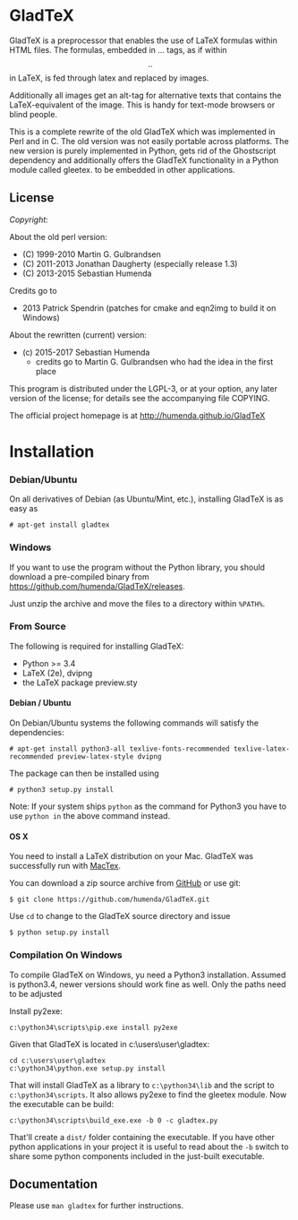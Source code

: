 GladTeX
=======

GladTeX is a preprocessor that enables the use of LaTeX formulas within HTML
files. The formulas, embedded in <eq>...</eq> tags, as if within $$..$$ in LaTeX,
is fed through latex and replaced by images.

Additionally all images get an alt-tag for alternative texts that contains the
LaTeX-equivalent of the image. This is handy for text-mode browsers or blind
people.

This is a complete rewrite of the old GladTeX which was implemented in Perl and
in C. The old version was not easily portable across platforms. The
new version is purely implemented in Python, gets rid of the Ghostscript
dependency and additionally offers the GladTeX functionality in a Python module
called gleetex.  to be embedded in other applications.

License
-------

_Copyright:_

About the old perl version:

- (C) 1999-2010 Martin G. Gulbrandsen
- (C) 2011-2013 Jonathan Daugherty (especially release 1.3)
- (C) 2013-2015 Sebastian Humenda

Credits go to

- 2013 Patrick Spendrin (patches for cmake and eqn2img to build it on Windows)



About the rewritten (current) version:

-   (c) 2015-2017 Sebastian Humenda
    -   credits go to Martin G. Gulbrandsen who had the idea in the first place

This program is distributed under the LGPL-3, or at your option, any later
version of the license; for details see the accompanying file COPYING.

The official project homepage is at <http://humenda.github.io/GladTeX>

Installation
============

### Debian/Ubuntu

On all derivatives of Debian (as Ubuntu/Mint, etc.), installing GladTeX is as
easy as

    # apt-get install gladtex

### Windows

If you want to use the program without the Python library, you should download a
pre-compiled binary from <https://github.com/humenda/GladTeX/releases>.

Just unzip the archive and move the files to a directory within `%PATH%`.

### From Source

The following is required for installing GladTeX:

-   Python >= 3.4
-   LaTeX (2e), dvipng
-   the LaTeX package preview.sty


#### Debian / Ubuntu

On Debian/Ubuntu systems the following commands will satisfy the dependencies:

    # apt-get install python3-all texlive-fonts-recommended texlive-latex-recommended preview-latex-style dvipng
    
The package can then be installed using

    # python3 setup.py install

Note: If your system ships `python` as the command for Python3 you have to use
`python in` the above command instead.

#### OS X

You need to install a LaTeX distribution on your Mac. GladTeX was successfully
run with [MacTex](http://www.tug.org/mactex/).

You can download a zip source archive from
[GitHub](https://github.com/humenda/GladTeX) or use git:

    $ git clone https://github.com/humenda/GladTeX.git

Use `cd` to change to the GladTeX source directory and issue

    $ python setup.py install



### Compilation On Windows

To compile GladTeX on Windows, yu need a Python3 installation. Assumed is
python3.4, newer versions should work fine as well. Only the paths need to be
adjusted

Install py2exe:

    c:\python34\scripts\pip.exe install py2exe

Given that GladTeX is located in c:\users\user\gladtex:

    cd c:\users\user\gladtex
    c:\python34\python.exe setup.py install

That will install GladTeX as a library to `c:\python34\lib` and the script to
`c:\python34\scripts`. It also allows py2exe to find the gleetex module. Now the
executable can be build:

    c:\python34\scripts\build_exe.exe -b 0 -c gladtex.py

That'll create a `dist/` folder containing the executable. If you have other
python applications in your project it is useful to read about the `-b` switch
to share some python components included in the just-built executable.

Documentation
-------------

Please use `man gladtex` for further instructions.

